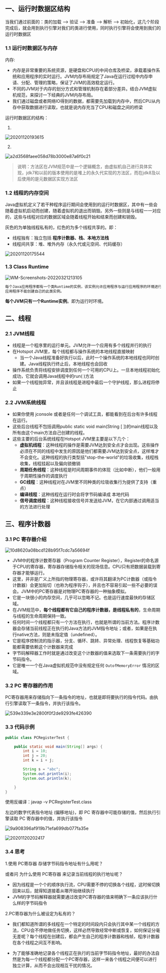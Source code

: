 ## 一、运行时数据区结构

当我们通过前面的：类的加载 --> 验证 --> 准备 --> 解析 --> 初始化，这几个阶段完成后，就会用到执行引擎对我们的类进行使用，同时执行引擎将会使用到我们的运行时数据区

### 1.1 运行时数据区与内存

内存:

- 内存是非常重要的系统资源，是硬盘和CPU的中间仓库及桥梁，承载着操作系统和应用程序的实时运行。JVM内存布局规定了Java在运行过程中内存申请、分配、管理的策略，保证了JVM的高效稳定运行。
- 不同的JVM对于内存的划分方式和管理机制存在着部分差异。结合JVM虚拟机规范，来探讨一下经典的JVM内存布局。
- 我们通过磁盘或者网络IO得到的数据，都需要先加载到内存中，然后CPU从内存中获取数据进行读取，也就是说内存充当了CPU和磁盘之间的桥梁



运行时数据区的结构：

1.

![20201120193615](https://cdn.jsdelivr.net/gh/bestthezhi/images@master/jvm/20201120193615.png)

2.

![a2d3568faee058d78b3000e87a6f0c21](https://cdn.jsdelivr.net/gh/bestthezhi/images@master/jvm/a2d3568faee058d78b3000e87a6f0c21.png)

> 说明：方法区在JVM规范中是一个逻辑概念，由虚拟机自己进行具体实现，jdk7和以前的版本使用的是堆上的永久代实现的方法区，而在jdk8及以后使用的是元数据区实现方法区



### 1.2 线程的内存空间

Java虚拟机定义了若干种程序运行期间会使用到的运行时数据区，其中有一些会随着虚拟机启动而创建，随着虚拟机的退出而销毁。另外一些则是与线程一一对应的，这些与线程对应的数据区域会随着线程开始和结束而创建和销毁。

灰色的为单独线程私有的，红色的为多个线程共享的。即：

- 线程独有：独立包括  **程序计数器、栈、本地方法栈**
- 线程间共享：堆、堆外内存（永久代或元空间、代码缓存）

![20201120175544](https://cdn.jsdelivr.net/gh/bestthezhi/images@master/jvm/20201120175544.png)



### 1.3 Class Runtime

![WM-Screenshots-20220321213105](https://cdn.jsdelivr.net/gh/bestthezhi/images@master/jvm/WM-Screenshots-20220321213105.png)

```tex
每个Java应用程序都有一个类Runtime的实例，该实例允许应用程序与运行应用程序的环境进行交互。 当前运行时可以通过getRuntime方法获取。  
应用程序不能创建自己的此类实例。  
```

**每个JVM只有一个Runtime实例**。即为运行时环境。



## 二、线程

### 2.1 JVM线程

- 线程是一个程序里的运行单元。JVM允许一个应用有多个线程并行的执行
- 在Hotspot JVM里，每个线程都与操作系统的本地线程直接映射
  - 当一个Java线程准备好执行以后，此时一个操作系统的本地线程也同时创建。Java线程执行终止后，本地线程也会回收
- 操作系统负责将线程安排调度到任何一个可用的CPU上。一旦本地线程初始化成功，它就会调用Java线程中的run( )方法
- 如果一个线程抛异常，并且该线程是进程中最后一个守护线程，那么进程将停止



### 2.2 JVM系统线程

- 如果你使用 jconsole 或者是任何一个调试工具，都能看到在后台有许多线程在运行。
- 这些后台线程不包括调用public static void main(String [ ])的main线程以及所有由这个main方法自己创建的线程。
- 这些主要的后台系统线程在Hotspot JVM里主要是以下几个：
  - **虚拟机线程**：这种线程的操作是需要JVM达到安全点才会出现。这些操作必须在不同的线程中发生的原因是他们都需要JVM达到安全点，这样堆才不会变化。这种线程的执行类型括"stop-the-world"的垃圾收集，线程栈收集，线程挂起以及偏向锁撤销
  - **周期任务线程**：这种线程是时间周期事件的体现（比如中断），他们一般用于周期性操作的调度执行
  - **GC线程**：这种线程对在JVM里不同种类的垃圾收集行为提供了支持（重点）
  - **编译线程**：这种线程在运行时会将字节码编译成 本地代码
  - **信号调度线程**：这种线程接收信号并发送给JVM，在它内部通过调用适当的方法进行处理



## 三、程序计数器

### 3.1 PC 寄存器介绍

![10d8620a08bcd128b95f7cdc7a56694f](https://cdn.jsdelivr.net/gh/bestthezhi/images@master/jvm/10d8620a08bcd128b95f7cdc7a56694f.png)

- JVM中的程序计数寄存器（Program Counter Register），Register的命名源于CPU的寄存器，寄存器存储指令相关的现场信息。CPU只有把数据装载到寄存器才能够运行。
- 这里，并非是广义上所指的物理寄存器，或许将其翻译为PC计数器（或指令计数器）会更加贴切（也称为程序钩子），并且也不容易引起一些不必要的误会。JVM中的PC寄存器是对物理PC寄存器的一种抽象模拟。
- 它是一块很小的内存空间，几乎可以忽略不记。也是运行速度最快的存储区域。
- 在JVM规范中，**每个线程都有它自己的程序计数器，是线程私有的**，生命周期与线程的生命周期保持一致。
- 任何时间一个线程都只有一个方法在执行，也就是所谓的当前方法。程序计数器会存储当前线程正在执行的Java方法的JVM指令地址；或者，如果是在执行native方法，则是未指定值（undefined）。
- 它是程序控制流的指示器，分支、循环、跳转、异常处理、线程恢复等基础功能都需要依赖这个计数器来完成
- 字节码解释器工作时就是通过改变这个计数器的值来选取下一条需要执行的字节码指令。
- 它是唯一一个在Java虚拟机规范中没有规定任何 `OutofMemoryError` 情况的区域。



### 3.2 PC 寄存器的作用

PC寄存器用来存储指向下一条指令的地址，也就是即将要执行的指令代码。由执行引擎读取下一条指令，并执行该指令。

![539e339e3e2800f0f2de9293fe426390](https://cdn.jsdelivr.net/gh/bestthezhi/images@master/jvm/539e339e3e2800f0f2de9293fe426390.png)



### 3.3 代码示例

```java
public class PCRegisterTest {

    public static void main(String[] args) {
        int i = 10;
        int j = 20;
        int k = i + j;

        String s = "abc";
        System.out.println(i);
        System.out.println(k);

    }
}
```

使用反编译：javap  -v   PCRegisterTest.class

左边的数字代表指令地址 (偏移地址)，即 PC 寄存器中可能存储的值，然后执行引擎读取 PC 寄存器中的值，并执行该指令

![9a908396af919b71efa699db077fa35e](https://cdn.jsdelivr.net/gh/bestthezhi/images@master/jvm/9a908396af919b71efa699db077fa35e.png)



![20201120202417](https://cdn.jsdelivr.net/gh/bestthezhi/images@master/jvm/20201120202417.png)



### 3.4 思考

1.使用 PC寄存器 存储字节码指令地址有什么用呢？

或者问 为什么使用 PC寄存器 来记录当前线程的执行地址呢？

- 因为线程是一个个的顺序执行流，CPU需要不停的切换各个线程，这时候切换回来以后，就得知道接着从哪开始继续执行
- JVM的字节码解释器就需要通过改变PC寄存器的值来明确下一条应该执行什么样的字节码指令



2.PC寄存器为什么被设定为私有的？

- 我们都知道所谓的多线程在一个特定的时间段内只会执行其中某一个线程的方法，CPU会不停地做任务切换，这样必然导致经常中断或恢复，如何保证分毫无差呢？每个线程在创建后，都会产生自己的程序计数器和栈帧，程序计数器在各个线程之间互不影响。

- 为了能够准确地记录各个线程正在执行的当前字节码指令地址，最好的办法自然是为每一个线程都分配一个PC寄存器，这样一来各个线程之间便可以进行独立计算，从而不会出现相互干扰的情况。

  

































